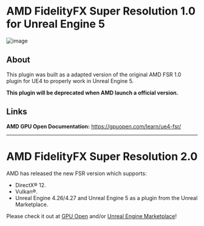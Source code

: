 # AMD FidelityFX Super Resolution 1.0 for Unreal Engine 5
![image](https://user-images.githubusercontent.com/77353979/165979900-9dfd1cb9-7f49-4c5e-8624-79af4d9a5104.png)

## About

This plugin was built as a adapted version of the original AMD FSR 1.0 plugin for UE4 to properly work in Unreal Engine 5.  

**This plugin will be deprecated when AMD launch a official version.**

## Links

**AMD GPU Open Documentation:** https://gpuopen.com/learn/ue4-fsr/

-----------------------

# AMD FidelityFX Super Resolution 2.0
AMD has released the new FSR version which supports:
* DirectX® 12.
* Vulkan®. 
* Unreal Engine 4.26/4.27 and Unreal Engine 5 as a plugin from the Unreal Marketplace.

Please check it out at [GPU Open](https://gpuopen.com/fidelityfx-superresolution-2/) and/or [Unreal Engine Marketplace](https://marketplace-website-node-launcher-prod.ol.epicgames.com/ue/marketplace/en-US/product/fidelityfx-super-resolution-2)!
